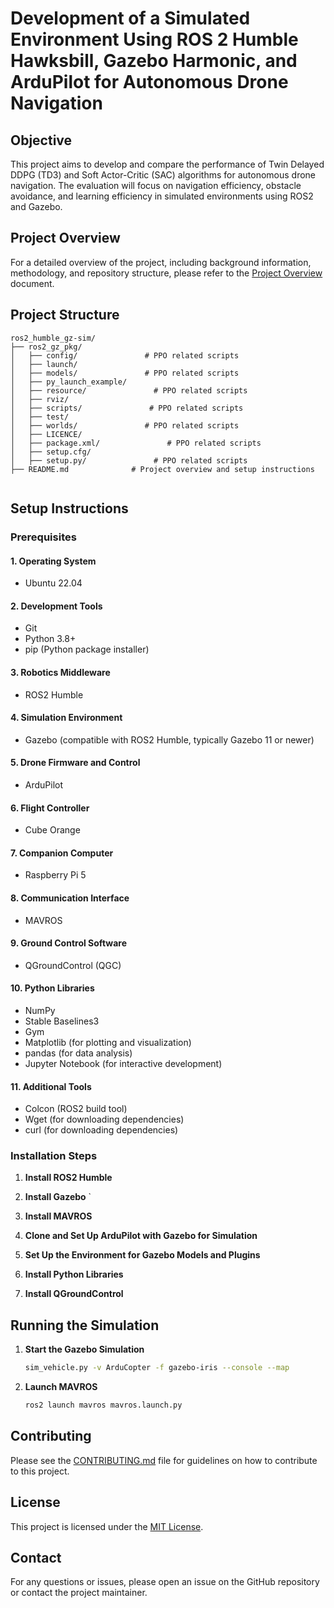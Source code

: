# Development of a Simulated Environment Using ROS 2 Humble Hawksbill, Gazebo Harmonic, and ArduPilot for Autonomous Drone Navigation 

## Objective
This project aims to develop and compare the performance of Twin Delayed DDPG (TD3) and Soft Actor-Critic (SAC) algorithms for autonomous drone navigation. The evaluation will focus on navigation efficiency, obstacle avoidance, and learning efficiency in simulated environments using ROS2 and Gazebo.

## Project Overview

For a detailed overview of the project, including background information, methodology, and repository structure, please refer to the [Project Overview](docs/project_overview.md) document.

## Project Structure
```
ros2_humble_gz-sim/
├── ros2_gz_pkg/
│   ├── config/               # PPO related scripts
│   ├── launch/ 
│   ├── models/               # PPO related scripts
│   ├── py_launch_example/ 
│   ├── resource/               # PPO related scripts
│   ├── rviz/ 
│   ├── scripts/               # PPO related scripts
│   ├── test/ 
│   ├── worlds/               # PPO related scripts
│   ├── LICENCE/
│   ├── package.xml/               # PPO related scripts
│   ├── setup.cfg/ 
│   ├── setup.py/               # PPO related scripts                                 
├── README.md              # Project overview and setup instructions
            
```


## Setup Instructions

### Prerequisites

#### 1. Operating System
- Ubuntu 22.04

#### 2. Development Tools
- Git
- Python 3.8+
- pip (Python package installer)

#### 3. Robotics Middleware
- ROS2 Humble

#### 4. Simulation Environment
- Gazebo (compatible with ROS2 Humble, typically Gazebo 11 or newer)

#### 5. Drone Firmware and Control
- ArduPilot

#### 6. Flight Controller
- Cube Orange

#### 7. Companion Computer
- Raspberry Pi 5

#### 8. Communication Interface
- MAVROS

#### 9. Ground Control Software
- QGroundControl (QGC)

#### 10. Python Libraries
- NumPy
- Stable Baselines3
- Gym
- Matplotlib (for plotting and visualization)
- pandas (for data analysis)
- Jupyter Notebook (for interactive development)

#### 11. Additional Tools
- Colcon (ROS2 build tool)
- Wget (for downloading dependencies)
- curl (for downloading dependencies)

### Installation Steps

1. **Install ROS2 Humble**


2. **Install Gazebo**
 `

3. **Install MAVROS**


4. **Clone and Set Up ArduPilot with Gazebo for Simulation**

5. **Set Up the Environment for Gazebo Models and Plugins**

6. **Install Python Libraries**

7. **Install QGroundControl**


## Running the Simulation

1. **Start the Gazebo Simulation**
    ```bash
    sim_vehicle.py -v ArduCopter -f gazebo-iris --console --map
    ```

2. **Launch MAVROS**
    ```bash
    ros2 launch mavros mavros.launch.py
    ```


## Contributing

Please see the  [CONTRIBUTING.md](/docs/contributing.md) file for guidelines on how to contribute to this project.


## License
This project is licensed under the [MIT License](/LICENSE).

## Contact
For any questions or issues, please open an issue on the GitHub repository or contact the project maintainer.
